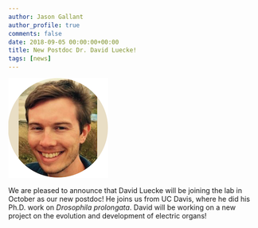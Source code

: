 ```yaml
---
author: Jason Gallant
author_profile: true
comments: false
date: 2018-09-05 00:00:00+00:00
title: New Postdoc Dr. David Luecke!
tags: [news]
---
```

![/people/david/](/images/david.png)

We are pleased to announce that David Luecke will be joining the lab in October as our new postdoc!  He joins us from UC Davis, where he did his Ph.D. work on _Drosophila prolongata_.  David will be working on a new project on the evolution and development of electric organs!
